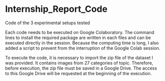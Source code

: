 # Internship_Report_Code
Code of the 3 experimental setups tested

Each code needs to be executed on Google Colaboratory. 
The command lines to install the required package are written in each files and can be executed directly in the session. 
Because the computing time is long, I also added a script to prevent from the interruption of the Google Colab session.

To execute the code, it is necessary to import the zip file of the dataset I was provided.
It contains images from 27 categories of topic.
Therefore, before execution, the zip file must be saved in a Google Drive. 
The access to this Google Drive will be requested at the beginning of the execution. 
